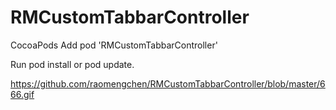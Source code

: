 # RMCustomTabbarController

CocoaPods
Add pod 'RMCustomTabbarController'

Run pod install or pod update.

https://github.com/raomengchen/RMCustomTabbarController/blob/master/666.gif

